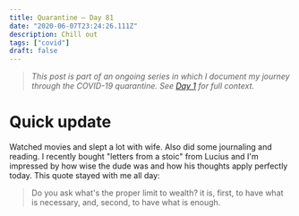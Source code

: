 ```yaml
---
title: Quarantine — Day 81
date: "2020-06-07T23:24:26.111Z"
description: Chill out
tags: ["covid"]
draft: false
---
```


> *This post is part of an ongoing series in which I document my journey through the COVID-19 quarantine. See [Day 1](/quarantine/quarantine-day-1) for full context.*

<div class="divider"></div>

# Quick update

Watched movies and slept a lot with wife. Also did some journaling and reading. I recently bought "letters from a stoic" from Lucius and I'm impressed by how wise the dude was and how his thoughts apply perfectly today. This quote stayed with me all day:

> Do you ask what's the proper limit to wealth? it is, first, to have what is necessary, and, second, to have what is enough.
